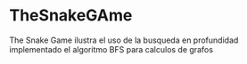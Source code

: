 # TheSnakeGAme
The Snake Game ilustra el uso de la busqueda en profundidad implementado el algoritmo BFS para calculos de grafos
